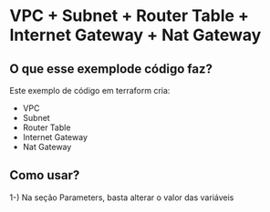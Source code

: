 # VPC + Subnet + Router Table + Internet Gateway + Nat Gateway

## O que esse exemplode código faz?
Este exemplo de código em terraform cria:

- VPC 
- Subnet 
- Router Table 
- Internet Gateway 
- Nat Gateway


## Como usar?

1-) Na seção Parameters, basta alterar o valor das variáveis
